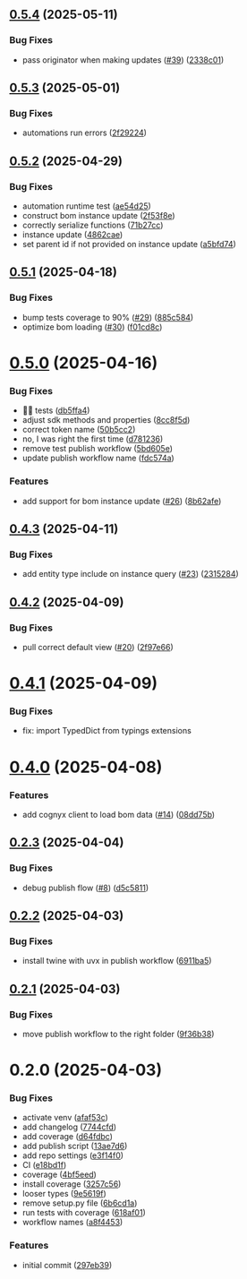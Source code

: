 ## [0.5.4](https://github.com/Cognyx/cognyx-bom-sdk/compare/v0.5.3...v0.5.4) (2025-05-11)


### Bug Fixes

* pass originator when making updates ([#39](https://github.com/Cognyx/cognyx-bom-sdk/issues/39)) ([2338c01](https://github.com/Cognyx/cognyx-bom-sdk/commit/2338c01a7a88088b88d5bbdd634495aaa033e816))



## [0.5.3](https://github.com/Cognyx/cognyx-bom-sdk/compare/v0.5.2...v0.5.3) (2025-05-01)


### Bug Fixes

* automations run errors ([2f29224](https://github.com/Cognyx/cognyx-bom-sdk/commit/2f292244a1feadb820c983426c71fc8e8a6366a7))



## [0.5.2](https://github.com/Cognyx/cognyx-bom-sdk/compare/v0.5.1...v0.5.2) (2025-04-29)


### Bug Fixes

* automation runtime test ([ae54d25](https://github.com/Cognyx/cognyx-bom-sdk/commit/ae54d259787f73ead360609086082ce0f74e3b44))
* construct bom instance update ([2f53f8e](https://github.com/Cognyx/cognyx-bom-sdk/commit/2f53f8ec9e828d34772b8dec6bb308df8319d87f))
* correctly serialize functions ([71b27cc](https://github.com/Cognyx/cognyx-bom-sdk/commit/71b27cc660bffac0567108fcc97379b724904068))
* instance update ([4862cae](https://github.com/Cognyx/cognyx-bom-sdk/commit/4862cae3550f135c9fbdf595c4f7f95e1da2a21d))
* set parent id if not provided on instance update ([a5bfd74](https://github.com/Cognyx/cognyx-bom-sdk/commit/a5bfd7420cff6c10876c1ed162f05d6d71e459af))



## [0.5.1](https://github.com/Cognyx/cognyx-bom-sdk/compare/v0.5.0...v0.5.1) (2025-04-18)


### Bug Fixes

* bump tests coverage to 90% ([#29](https://github.com/Cognyx/cognyx-bom-sdk/issues/29)) ([885c584](https://github.com/Cognyx/cognyx-bom-sdk/commit/885c5849cb790e3c564d9caa979691e8ab4a320c))
* optimize bom loading ([#30](https://github.com/Cognyx/cognyx-bom-sdk/issues/30)) ([f01cd8c](https://github.com/Cognyx/cognyx-bom-sdk/commit/f01cd8cf14f92cce33a4896cf8a654894402e18d))



# [0.5.0](https://github.com/Cognyx/cognyx-bom-sdk/compare/v0.4.3...v0.5.0) (2025-04-16)


### Bug Fixes

* :man_scientist: tests ([db5ffa4](https://github.com/Cognyx/cognyx-bom-sdk/commit/db5ffa4ce9df582d2e6e0393c406be148e1500a2))
* adjust sdk methods and properties ([8cc8f5d](https://github.com/Cognyx/cognyx-bom-sdk/commit/8cc8f5d71a1e9f4350eef68b2ac494068e34b90a))
* correct token name ([50b5cc2](https://github.com/Cognyx/cognyx-bom-sdk/commit/50b5cc28e44995cf8c239981ed0199b6cf9e0697))
* no, I was right the first time ([d781236](https://github.com/Cognyx/cognyx-bom-sdk/commit/d7812361b92a7f8e1b594129314add3b0f0da9ba))
* remove test publish workflow ([5bd605e](https://github.com/Cognyx/cognyx-bom-sdk/commit/5bd605eef3ee2c68402b653b919f430c7c5be61c))
* update publish workflow name ([fdc574a](https://github.com/Cognyx/cognyx-bom-sdk/commit/fdc574ab29de7f7a93ba115aac1f56925c409523))


### Features

* add support for bom instance update ([#26](https://github.com/Cognyx/cognyx-bom-sdk/issues/26)) ([8b62afe](https://github.com/Cognyx/cognyx-bom-sdk/commit/8b62afe692fa6d853589897c248d3a22e068f678))



## [0.4.3](https://github.com/Cognyx/cognyx-bom-sdk/compare/v0.4.2...v0.4.3) (2025-04-11)


### Bug Fixes

* add entity type include on instance query ([#23](https://github.com/Cognyx/cognyx-bom-sdk/issues/23)) ([2315284](https://github.com/Cognyx/cognyx-bom-sdk/commit/2315284188c4f4281af612b5a74ca320f4e3382c))



## [0.4.2](https://github.com/Cognyx/cognyx-bom-sdk/compare/v0.4.1...v0.4.2) (2025-04-09)


### Bug Fixes

* pull correct default view ([#20](https://github.com/Cognyx/cognyx-bom-sdk/issues/20)) ([2f97e66](https://github.com/Cognyx/cognyx-bom-sdk/commit/2f97e66de015c37c55317397adb74482e60a514c))



# [0.4.1](https://github.com/Cognyx/cognyx-bom-sdk/compare/v0.4.0...v0.4.1) (2025-04-09)

### Bug Fixes

- fix: import TypedDict from typings extensions

# [0.4.0](https://github.com/Cognyx/cognyx-bom-sdk/compare/v0.2.5...v0.4.0) (2025-04-08)

### Features

- add cognyx client to load bom data ([#14](https://github.com/Cognyx/cognyx-bom-sdk/issues/14)) ([08dd75b](https://github.com/Cognyx/cognyx-bom-sdk/commit/08dd75bfc6dbf972f2754d22fd01936fe642329a))

## [0.2.3](https://github.com/Cognyx/cognyx-bom-sdk/compare/v0.2.2...v0.2.3) (2025-04-04)

### Bug Fixes

- debug publish flow ([#8](https://github.com/Cognyx/cognyx-bom-sdk/issues/8)) ([d5c5811](https://github.com/Cognyx/cognyx-bom-sdk/commit/d5c5811cfb1bc9b14379818c697739221cf8885f))

## [0.2.2](https://github.com/Cognyx/cognyx-bom-sdk/compare/v0.2.1...v0.2.2) (2025-04-03)

### Bug Fixes

- install twine with uvx in publish workflow ([6911ba5](https://github.com/Cognyx/cognyx-bom-sdk/commit/6911ba530148062888ae0bbc2696d36975a99d37))

## [0.2.1](https://github.com/Cognyx/cognyx-bom-sdk/compare/v0.2.0...v0.2.1) (2025-04-03)

### Bug Fixes

- move publish workflow to the right folder ([9f36b38](https://github.com/Cognyx/cognyx-bom-sdk/commit/9f36b38dfa238ee6feb57e6a8d86f22b1f37d9fc))

# 0.2.0 (2025-04-03)

### Bug Fixes

- activate venv ([afaf53c](https://github.com/Cognyx/cognyx-bom-sdk/commit/afaf53c1a5839c6718084415f480fe39f2b1e335))
- add changelog ([7744cfd](https://github.com/Cognyx/cognyx-bom-sdk/commit/7744cfdaac37f01a0f04d8e0aab2fde8ff35615a))
- add coverage ([d64fdbc](https://github.com/Cognyx/cognyx-bom-sdk/commit/d64fdbc8545980fc50e3f77507fede420d90b15b))
- add publish script ([13ae7d6](https://github.com/Cognyx/cognyx-bom-sdk/commit/13ae7d6145b33f33cba6c61c8693879583d8eeb3))
- add repo settings ([e3f14f0](https://github.com/Cognyx/cognyx-bom-sdk/commit/e3f14f0217fe50f5ba2f8609b10c1f881132961d))
- CI ([e18bd1f](https://github.com/Cognyx/cognyx-bom-sdk/commit/e18bd1fc6c8c0083406c99f7fe9612f62be69acd))
- coverage ([4bf5eed](https://github.com/Cognyx/cognyx-bom-sdk/commit/4bf5eed0a5bdab2bc003eeef5f7fa962e6a148a3))
- install coverage ([3257c56](https://github.com/Cognyx/cognyx-bom-sdk/commit/3257c56adb7a5b0783d8ee9f3cb7226892e7fc9c))
- looser types ([9e5619f](https://github.com/Cognyx/cognyx-bom-sdk/commit/9e5619f2d9f8b2e174f99325e8d0faedc4245c75))
- remove setup.py file ([6b6cd1a](https://github.com/Cognyx/cognyx-bom-sdk/commit/6b6cd1ae2d3a53f0c3b57f28a6efb1e11538e152))
- run tests with coverage ([618af01](https://github.com/Cognyx/cognyx-bom-sdk/commit/618af01b693047dc6085a24716893734b722ee66))
- workflow names ([a8f4453](https://github.com/Cognyx/cognyx-bom-sdk/commit/a8f4453cb63d3a0c959da5a9eddcb0fa9330fee9))

### Features

- initial commit ([297eb39](https://github.com/Cognyx/cognyx-bom-sdk/commit/297eb39c1a005d4c27eb7fe64f0db0beea0d2a66))
